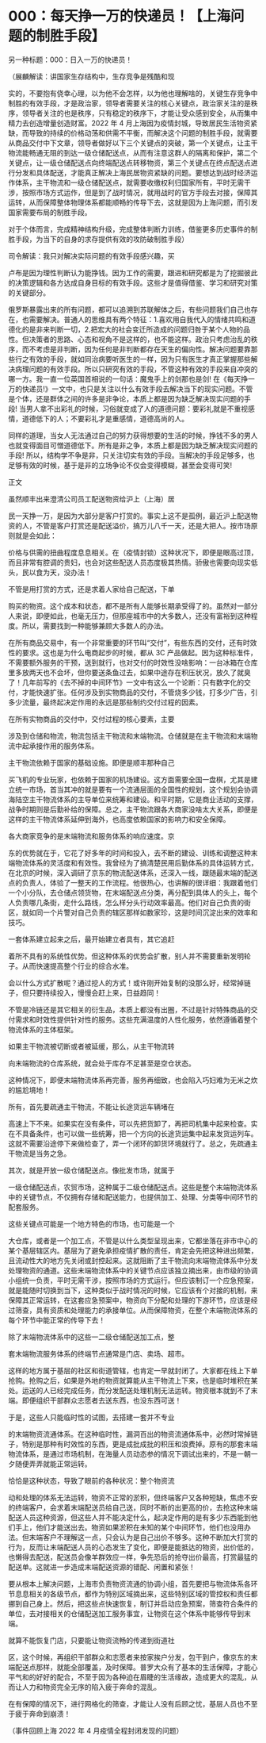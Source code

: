 # 000：每天挣一万的快递员！【上海问题的制胜手段】

另一种标题：000：日入一万的快递员！

（展麟解读：讲国家生存结构中，生存竞争是残酷和现

实的，不要抱有侥幸心理，以为他不会怎样，以为他也理解啥的，关键生存竞争中制胜的有效手段，才是政治家，领导者需要关注的核心关键点，政治家关注的是秩序，领导者关注的也是秩序，只有稳定的秩序下，才能让受众感到安全，从而集中精力去创造增量创造财富。2022 年 4 月上海因为疫情封城，导致居民生活物资紧缺，而导致的持续的价格动荡和供需不平衡，而解决这个问题的制胜手段，就需要从商品交付中下文章，领导者做好以下三个关键点的突破，第一个关键点，让主干物流能畅通无阻的到达一级仓储配送点，从而有注意这群人的隔离和保护，第二个关键点，让一级仓储配送点向终端配送点转移物资，第三个关键点在终点配送点进行分发和具体配送，才能真正解决上海民居物资紧缺的问题。要想达到战时经济运作体系，主干物流和一级仓储配送点，就需要收缴权利归国家所有，平时无需干涉，按照市场方式运作，但是到了战时情况，就用战时的官方手段去对接，保障其运转，从而保障整体物理体系都能顺畅的传导下去，这就是因为上海问题，而引发国家需要布局的制胜手段。

对于个体而言，完成精神结构升级，完成整体判断力训练，借鉴更多历史事件的制胜手段，为当下的自身的求存提供有效的攻防破制胜手段）

司令解读：我只对解决实际问题的有效手段感兴趣，买

卢布是因为理性判断认为能挣钱。因为工作的需要，跟进和研究都是为了挖掘彼此的决策逻辑和各方达成自身目标的有效手段。这些才是值得借鉴、学习和研究对策的关键部分。

俄罗斯暴露出来的所有问题，都可以追溯到苏联解体之后，有些问题我们自己也存在，也需要解决。普通人的思维具有两个特征：1.喜欢用自我代入的情绪共鸣和道德化的是非来判断一切，2.把宏大的社会变迁所造成的问题归咎于某个人物的品性。但决策者的思路、心态和视角不是这样的，也不能这样。政治只考虑治乱的秩序，而不考虑是非判断，因为任何是非判断都存在天生的偏向性。解决问题要靠那些行之有效的手段，就如同治病要听医生的一样，因为只有医生才真正掌握那些解决病理问题的有效手段。所以只研究有效的手段，不管这种有效的手段来自冲突的哪一方。我一直一位英国首相说的一句话：魔鬼手上的剑那也是剑! 在《每天挣一万的快递员!》一文中，也只是关注以什么有效手段去解决当下的现实问题。不管是个体，还是群体之间的许多是非争论，本质上都是因为缺乏解决现实问题的手段! 当男人拿不出彩礼的时候，习俗就变成了人的道德问题：要彩礼就是不重视感情，道德低下的人；不要彩礼才是重感情，道德高尚的人。

同样的道理，当女人无法通过自己的努力获得想要的生活的时候，挣钱不多的男人也就变得面目可憎道德低下。所有是非之争，本质上都是因为缺乏解决现实问题的手段! 所以，结构学不争是非，只关注切实有效的手段。当解决的手段足够多，也足够有效的时候，基于是非的立场争论不仅会变得模糊，甚至会变得可笑!

正文

虽然顺丰出来澄清公司员工配送物资给沪上（上海）居

民一天挣一万，是因为大部分是客户打赏的。事实上这不是孤例，最近沪上配送物资的人，不管是客户打赏还是配送溢价，搞万儿八千一天，还是大把人。按市场原则就是会如此：

价格与供需的扭曲程度息息相关。在（疫情封锁）这种状况下，即便是眼高过顶，而且非常有腔调的贵妇，也会对这些配送人员态度极其热情。骄傲也需要向现实低头，民以食为天，没办法！

不管是用打赏的方式，还是求着人家给自己配送，下单

购买的物资。这个成本和状态，都不是所有人能够长期承受得了的。虽然对一部分人来说，即便如此，也毫无压力，但那座城市中的大多数人，还没有富裕到这种程度。所以，需要找到一种能够兼顾大多数人的办法。

在所有商品交易中，有一个非常重要的环节叫“交付”，有些东西的交付，还有时效性的要求。这也是为什么电商起步的时候，都从 3C 产品做起。因为这种标准件，不需要额外服务的干预，送到就行，也对交付的时效性没啥影响：一台冰箱在仓库里多放两天也不会坏，但你要送条鱼过去，如果中途存在积压状况，放久了就臭了！几年前写的《去不掉的中间环节》一文中有这么一个论断：只有数字化的交付，才能快速扩张。任何涉及到实物商品的交付，不管烧多少钱，打多少广告，引多少流量，最终起决定作用的永远是那些制约交付过程的因素。

在所有实物商品的交付中，交付过程的核心要素，主要

涉及到仓储和物流，物流包括主干物流和末端物流。仓储就是在主干物流和末端物流中起承接作用的服务体系。

主干物流依赖于国家的基础设施。即便是顺丰那种自己

买飞机的专业玩家，也依赖于国家的机场建设。这方面需要全国一盘棋，尤其是建立统一市场，首当其冲的就是要有一个流通层面的全国性的规划，这个规划会协调海陆空主干物流体系的主导单位来统筹和建设。和平时期，它是商业活动的支撑，战争时期则是后勤补给的保障。总之，主干物流跟各大商家没啥太大关系，即便是这样的主干物流体系延伸到海外，也高度依赖国家的影响力和安全保障。

各大商家竞争的是末端物流和服务体系的响应速度。京

东的优势就在于，它花了好多年的时间和投入，去不断的建设、训练和调整这种末端物流体系的灵活度和有效性。我曾经为了搞清楚民用后勤体系的具体运转方式，在北京的时候，深入调研了京东的物流配送体系，还深入一线，跟随最末端的配送点的负责人，体验了一整天的工作流程。他很热心，也讲解的很详细：我跟着他们一个小分队，去仓储点领货物，在末端配送点分类，再分配到具体人的头上，每个人负责哪几条街，走什么路线，怎么样分头行动效率最高。他们对自己负责的街区，就如同一个片警对自己负责的辖区那样如数家珍，这是时间沉淀出来的效率和技巧。

一套体系建立起来之后，最开始建立者具有，其它追赶

着所不具有的系统性优势。但这种体系的优势会扩散，别人并不需要重新发明轮子。从而快速提高整个行业的综合水准。

会以什么方式扩散呢？通过挖人的方式！或许刚开始复制的没那么好，经常掉链子，但只要持续投入，慢慢会赶上来，日益趋同！

不管是冷链还是其它相关的衍生品，本质上都没有出圈，不过是针对特殊商品的交付需求和时效性提供针对性的服务。这些充满温度的人性化服务，依然遵循着整个物流体系的主体框架。

如果主干物流被切断或者被延缓，那么，从主干物流转

向末端物流的仓库系统，就会处于库存不足甚至是空仓状态。

这种情况下，即便末端物流体系再完善，服务再细致，也会陷入巧妇难为无米之炊的尴尬境地！

所有，首先要疏通主干物流，不能让长途货运车辆堵在

高速上下不来。如果实在没有条件，可以先把货卸了，再把司机集中起来检查。实在不具备条件，也可以做一些统筹，把一个方向的长途货运集中起来发货运列车。这就不需要沿途停下来做检查了，弄一个闭环的卸货环境就行了。总之，先疏通主干物流是当务之急。

其次，就是开放一级仓储配送点。像批发市场，就属于

一级仓储配送点，农贸市场，这种属于二级仓储配送点。这些是整个末端物流体系中的关键节点，不仅拥有存储和配送能力，也提供加工、处理、分类等中间环节的配套服务。

这些关键点可能是一个地方特色的市场，也可能是一个

大仓库，或者是一个加工点，不管是以什么类型呈现出来，它都坐落在非市中心的某个基层辖区内。基层为了避免承担疫情扩散的责任，肯定会先把这种进出频繁，且流动性大的地方先关闭或封控起来。这就阻断了主干物流向末端物流体系中分发处理物资的通道。这些末端物流体系中的关键节点应该独立摘出来，由市级的协调小组统一负责，平时无需干涉，按照市场的方式运行。但应该制订一个应急预案，就是能随时切换到当下，这种类似于战时情况的时候，它应该有个对接的机制，来保障其正常运转，在这套应急预案中，物资向下分配和处理的下游环节，应该是经过筛查，具有资质和处理能力的承接单位。从而保障物资，在整个末端物流体系的每个环节中能正常的传导下去！

除了末端物流体系中的这些一二级仓储配送加工点，整

套末端物流服务体系的终端节点通常是门店、卖场、超市。

这样的地方属于基层的社区和街道管辖，也肯定一早就封闭了。大家都在线上下单抢购。抢购之后，如果是外地的物资就算能从主干物流上下来，也是临时堆积在某处。运送的人已经完成任务，而分发配送处理机制无法运转。物资根本就到不了末端。即便组织干部群众志愿者去送东西，也没东西可送！

于是，这些人只能临时性的试图，去搭建一套并不专业

的末端物资流通体系。在这种临时性，漏洞百出的物资流通体系中，必然时常掉链子，特别是那种有时效性的东西，更是成批成批的积压和浪费掉。原有的那套末端物流体系，是通过市场机制，在海量人员动态参的情况下调试出来的，不是一朝一夕随便弄弄就能正常运转。

恰恰是这种状态，导致了眼前的各种状况：整个物资流

动和处理的体系无法运转，物资不正常的淤积，但终端客户又各种短缺，焦虑不安的终端客户，会求着末端配送员给自己送，同时不断的出更高的价，去抢这种末端配送人员这种资源，但这些人并不能决定什么，起决定作用的是有多少东西能到他们手上，他们才能送出去。物资如果淤积在未知的某个中间环节，他们也没用办法。但末端客户不理解这一点，只会认为是自己出价不够多。这种不断加大打赏的行为，反而让末端配送人员的心态发生了变化，即便是能抵达的物资，出价低的，也懒得去配送，配送员会像羊群效应一样，争先恐后的抢夺出价最高，打赏最猛的配送单。这就进一步造成末端配送资源的错配、闲置和紧张！

要从根本上解决问题，上海市负责物资流通的协调小组，首先要把与物流体系各环节息息相关的各级节点，都作为特别区域摘出来，这些特别区域的管控权和责任都挪到自己身上。然后，把这些点快速恢复，制订并启动应急预案，筛查符合条件的单位，去对接相关的仓储配送加工服务事宜，让物资在这个体系中能够传导到末端。

就算不能恢复门店，只要能让物资流畅的传递到街道社

区，这个时候，再组织干部群众和志愿者来按家挨户分发，包干到户，像京东的末端配送点那样，就能全部覆盖，及时保障。普罗大众有了基本的生活保障，才能心平气和的好好的配合，不至于因为各种迫在眉睫的生活缘故，造成更大的混乱，从而让人力和物资完全无序的陷入疲于奔命的混乱。

在有保障的情况下，进行网格化的筛查，才能让人没有后顾之忧，基层人员也不至于疲于奔命到崩溃！

（事件回顾上海 2022 年 4 月疫情全程封闭发现的问题）